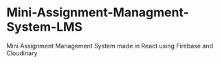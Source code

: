 # Mini-Assignment-Managment-System-LMS
Mini Assignment Management System made in React using Firebase and Cloudinary
